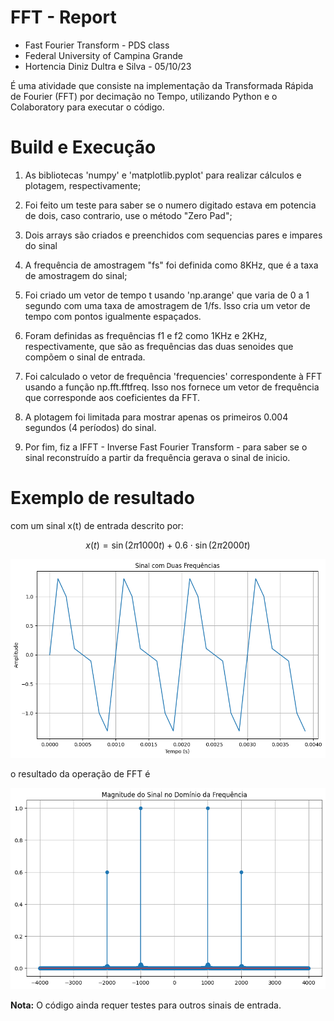 # FFT - Report
- Fast Fourier Transform - PDS class
- Federal University of Campina Grande
- Hortencia Diniz Dultra e Silva - 05/10/23

É uma atividade que consiste na implementação da Transformada Rápida de Fourier (FFT) por decimação no Tempo, utilizando Python e o Colaboratory para executar o código.

# Build e Execução
1. As bibliotecas 'numpy' e 'matplotlib.pyplot' para realizar cálculos e plotagem, respectivamente;

2. Foi feito um teste para saber se o numero digitado estava em potencia de dois, caso contrario, use o método "Zero Pad";

3. Dois arrays são criados e preenchidos com sequencias pares e impares do sinal

4. A frequência de amostragem "fs" foi definida como 8KHz, que é a taxa de amostragem do sinal;

5. Foi criado um vetor de tempo t usando 'np.arange' que varia de 0 a 1 segundo com uma taxa de amostragem de 1/fs. Isso cria um vetor de tempo com pontos igualmente espaçados.

6. Foram definidas as frequências f1 e f2 como 1KHz e 2KHz, respectivamente, que são as frequências das duas senoides que compõem o sinal de entrada.

7. Foi calculado o vetor de frequência 'frequencies' correspondente à FFT usando a função np.fft.fftfreq. Isso nos fornece um vetor de frequência que corresponde aos coeficientes da FFT.

8. A plotagem foi limitada para mostrar apenas os primeiros 0.004 segundos (4 períodos) do sinal.

9. Por fim, fiz a IFFT - Inverse Fast Fourier Transform - para saber se o sinal reconstruído a partir da frequência gerava o sinal de inicio.

# Exemplo de resultado

com um sinal x(t) de entrada descrito por:

$$x(t) = \sin(2 \pi 1000 t) + 0.6 \cdot \sin(2 \pi 2000 t)$$

![Resultado da FFT do sinal x(t)](./sinal_original_entrada.png "FFT Result")

o resultado da operação de FFT é

![Resultado da FFT do sinal x(t)](./FFT.png "FFT Result")

**Nota:** O código ainda requer testes para outros sinais de entrada.
